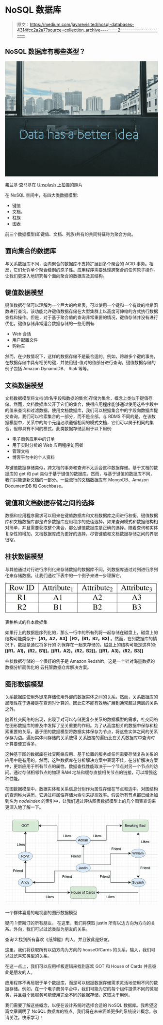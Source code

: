 # NoSQL 数据库

> 原文：<https://medium.com/javarevisited/nosql-databases-4314fcc2a2a7?source=collection_archive---------2----------------------->

## NoSQL 数据库有哪些类型？

![](img/27c42985be76adcd47d7852baa1f7894.png)

弗兰基·查马基在 [Unsplash](https://unsplash.com?utm_source=medium&utm_medium=referral) 上拍摄的照片

在 NoSQL 空间中，有四大类数据模型:

*   键值
*   文档，
*   柱族
*   图表

前三个数据模型(即键值、文档、列族)共有的共同特征称为聚合方向。

## 面向集合的数据库

与关系数据库不同，面向聚合的数据库不支持扩展到多个聚合的 ACID 事务。相反，它们允许单个聚合级别的原子性。应用程序需要处理跨聚合的任何原子操作。让我们更深入地研究每个面向聚合的数据库及其结构。

## 键值数据模型

键值数据存储可以理解为一个巨大的哈希表，可以使用一个键和一个有效的哈希函数进行查询。该功能允许键值数据存储在大型集群上以高度可伸缩的方式执行数据查找和操作。但是，对于基于聚合值的查询非常重要的情况，键值存储并没有进行优化。键值存储非常适合数据存储的一些用例有:

*   Web 会话
*   用户配置文件
*   购物车

然而，在少数情况下，这样的数据存储不是最合适的。例如，跨越多个键的事务，在数据存储中具有相关的键，并使用键-值对的值部分进行查询。键值数据存储的例子包括 Amazon DynamoDB、
Riak 等等。

## 文档数据模型

文档数据模型将文档(命名字段和数据的集合)存储为集合，概念上类似于键值存储。然而，文档数据库公开了它们的集合，使得应用程序能够通过使用这些字段中的值来查询和过滤数据。使用文档数据库，我们可以根据集合中的字段向数据库提交查询，我们可以检索集合的一部分，而不是全部。与 RDMS 不同的是，在该数据模型中，关系中的每个元组必须遵循相同的模式文档，它们可以属于相同的集合，但却具有不同的模式。此类数据存储适用于以下用例:

*   电子商务应用中的订单
*   用于实时分析的 Web 应用程序访问者
*   管理文档
*   博客平台中的个人资料

与键值数据存储类似，跨文档的事务和查询不太适合这种数据存储。基于文档的数据库的 get 和 put 类似于基于键值的数据库。然而，与基于键值的数据库不同，我们只能更新文档的一部分。一些流行的文档数据库有 MongoDB、Amazon DocumentDB 和 Couchbase。

## 键值和文档数据存储之间的选择

数据和应用程序需求可以用来在键值数据库和文档数据库之间进行权衡。键值数据库和文档数据库都是许多数据库应用程序的绝佳选择。如果查询模式和数据结构相对简单，并且需要获取整个集合，那么键值数据库是正确的选择。随着查询和实体复杂性的增加，文档数据库成为更好的选择，尽管键值和文档数据存储之间的界限很窄。

## 柱状数据模型

与其他通过对行进行序列化来存储数据的数据库不同，列数据库通过对列进行序列化来存储数据。让我们通过下表中的一个例子来进一步理解它。

![](img/9ceaba91cb597d95a35c25c56076f04c.png)

表格格式的样本数据集

如果行上的数据是序列化的，那么一行中的所有列将一起存储在磁盘上，磁盘上的结构可能类似于:**【A1，A2，A3】| R2，[B1，B2，B3]** 。然而，在列数据库的情况下，数据是通过将多行的
列保存在一起来存储的，磁盘上的结构可能是这样的: **[(R1，A1)，(R2，B1)]，[(R1，A2)，(R2，B2)]，[(R1，A3)，(R2，B3)]**

柱状数据存储的一个很好的例子是 Amazon Redshift，这是一个针对海量数据的数据分析而优化的
云托管数据仓库解决方案。

## 图形数据模型

关系数据库使用外键来存储使用外键的数据实体之间的关系。然而，关系数据库的局限性在于连接是在查询时计算的，因此它不能有效地扩展到通常超过两层的关系之外。

随着社交网络的出现，出现了对可以存储更复杂关系的数据模型的需求，社交网络在图形数据库的普及中发挥了至关重要的作用。为了从高度相关的数据中保存和检索重要的关系，基于图的数据模型将数据实体保存为节点，将这些实体之间的关系保存为边。遍历实体间存储的关系使得
关系链接的遍历比在关系数据库中查询时计算要便宜得多。

这种基于图的数据库在社交网络应用、基于位置的服务或任何需要存储复杂关系的应用中是有用的。然而，这种数据库在分析解决方案中表现不佳，在分析解决方案中，更新应用于所有节点的属性。数据查找性能取决于一个节点对另一个节点的访问。通过存储相邻节点的物理 RAM 地址和缓存直接相关节点的链接，可以增强这种性能。

在图数据模型中，数据实体和关系信息分别作为属性存储在节点和边中。对图结构的查询称为遍历，它通过将属性存储为索引来提高效率。假设所有节点都已经添加到名为 *nodeIndex* 的索引中，让我们通过评估图表数据模型上的几个图表查询来更深入地了解一下。

![](img/b4e7c8e11ae85be4e046cb3e89447e7a.png)

一个群体喜爱的电视剧的图形数据模型

疑问 1:贾斯汀的所有朋友。
在这里，我们将获取 justin 所有以边方向为方向的关系。外向，我们可以过滤类型为朋友的关系。

查询 2:找到所有喜欢《纸牌屋》的人，并且彼此是好友。

这里，我们将获取所有以边方向为方向的 houseOfCards 的关系。输入，我们可以过滤喜欢类型的关系。

在这一点上，我们可以应用样板逻辑来找到喜欢 GOT 和 House of Cards 并且彼此是朋友的人。

应用程序不再局限于单个数据库，而是可以根据数据存储需求灵活地使用不同的数据存储。例如，在一个电子商务平台中，我们可能为它的每个组件提供不同的微服务，并且每个微服务可能使用完全不同的数据存储，这取决于用例。

我们需要了解这些概念，以便在设计系统时选择合适的 NoSQL 数据库。我希望这篇文章阐明了 NoSQL 数据库的特点。我们将在未来涵盖更多的系统设计概念。敬请关注。快乐学习！